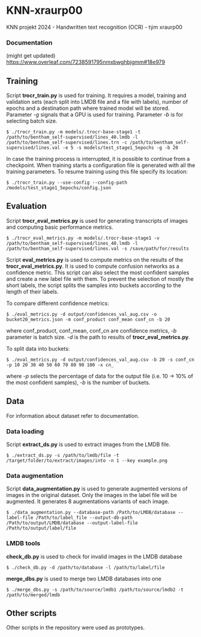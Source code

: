 # KNN-xraurp00

KNN projekt 2024 - Handwritten text recognition (OCR) - tým xraurp00

### Documentation 
(might get updated)
https://www.overleaf.com/7238591795nmxbwghbjgmm#18e979
  

## Training
Script **trocr_train.py** is used for training. It requires a model, training and validation sets (each split into LMDB file and a file with labels), number of epochs and a destination path where trained model will be stored.  Parameter *-g* signals that a GPU is used for training. Parameter *-b* is for selecting batch size.

    $ ./trocr_train.py -m models/.trocr-base-stage1 -t /path/to/bentham_self-supervised/lines_40.lmdb -l /path/to/bentham_self-supervised/lines.trn -c /path/to/bentham_self-supervised/lines.val -e 5 -s models/test_stage1_5epochs -g -b 20

  In case the training process is interrupted, it is possible to continue from a checkpoint. When training starts a configuration file is generated with all the training parameters. To resume training using this file specify its location:

    $ ./trocr_train.py --use-config --config-path /models/test_stage1_5epochs/config.json

## Evaluation
Script **trocr_eval_metrics.py** is used for generating transcripts of images and computing basic performance metrics.

    $ ./trocr_eval_metrics.py -m models/.trocr-base-stage1 -v /path/to/bentham_self-supervised/lines_40.lmdb -l /path/to/bentham_self-supervised/lines.val -s /save/path/for/results

  Script **eval_metrics.py** is used to compute metrics on the results of the **trocr_eval_metrics.py**. It is used to compute confusion networks as a confidence metric. This script can also select the most confident samples and create a new label file with them. To prevent the selection of mostly the short labels, the script splits the samples into buckets according to the length of their labels.

To compare different confidence metrics:
    
    $ ./eval_metrics.py -d output/confidences_val_aug.csv -o bucket20_metrics.json -m conf_product conf_mean conf_cn -b 20
    
where conf_product, conf_mean, conf_cn are confidence metrics, *-b* parameter is batch size. *-d* is the path to results of **trocr_eval_metrics.py**.

To split data into buckets:

    $ ./eval_metrics.py -d output/confidences_val_aug.csv -b 20 -s conf_cn -p 10 20 30 40 50 60 70 80 90 100 -x cn_
    
where *-p* selects the percentage of data for the output file (i.e. 10 -> 10% of the most confident samples), *-b* is the number of buckets. 
## Data
For information about dataset refer to documentation.
  

### Data loading
Script **extract_ds.py** is used to extract images from the LMDB file.

    $ ./extract_ds.py -s /path/to/lmdb/file -t /target/folder/to/extract/images/into -n 1 --key example.png


### Data augmentation
Script **data_augmentation.py** is used to generate augmented versions of images in the original dataset. Only the images in the label file will be augmented. It generates 8 augmentations variants of each image.

    $ ./data_augmentation.py --database-path /Path/to/LMDB/database --label-file /Path/to/label_file --output-db-path /Path/to/output/LMDB/database --output-label-file /Path/to/output/label/file

### LMDB tools
 **check_db.py** is used to check for  invalid images in the LMDB database

    $ ./check_db.py -d /path/to/database -l /path/to/label/file
**merge_dbs.py** is used to merge two LMDB databases into one

    $ ./merge_dbs.py -s /path/to/source/lmdb1 /path/to/source/lmdb2 -t /path/to/merged/lmdb

## Other scripts
Other scripts in the repository were used as prototypes.  
